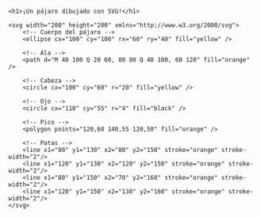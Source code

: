 <!DOCTYPE html>
<html lang="es">
<head>
    <meta charset="UTF-8">
    <meta name="viewport" content="width=device-width, initial-scale=1.0">
    <title>SVG - Pájaro</title>
</head>
<body>

    <h1>¡Un pájaro dibujado con SVG!</h1>
    
    <svg width="200" height="200" xmlns="http://www.w3.org/2000/svg">
        <!-- Cuerpo del pájaro -->
        <ellipse cx="100" cy="100" rx="60" ry="40" fill="yellow" />
        
        <!-- Ala -->
        <path d="M 40 100 Q 20 60, 80 80 Q 40 100, 60 120" fill="orange" />
        
        <!-- Cabeza -->
        <circle cx="100" cy="60" r="20" fill="yellow" />
        
        <!-- Ojo -->
        <circle cx="110" cy="55" r="4" fill="black" />
        
        <!-- Pico -->
        <polygon points="120,60 140,55 120,50" fill="orange" />
        
        <!-- Patas -->
        <line x1="80" y1="130" x2="80" y2="150" stroke="orange" stroke-width="2"/>
        <line x1="120" y1="130" x2="120" y2="150" stroke="orange" stroke-width="2"/>
        <line x1="80" y1="150" x2="70" y2="160" stroke="orange" stroke-width="2"/>
        <line x1="120" y1="150" x2="130" y2="160" stroke="orange" stroke-width="2"/>
    </svg>

</body>
</html>
